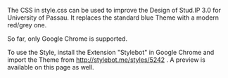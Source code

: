 The CSS in style.css can be used to improve the Design of Stud.IP 3.0 for University of Passau. It replaces the standard blue Theme with a modern red/grey one.

So far, only Google Chrome is supported.

To use the Style, install the Extension "Stylebot" in Google Chrome and import the Theme from http://stylebot.me/styles/5242 . A preview is available on this page as well.
